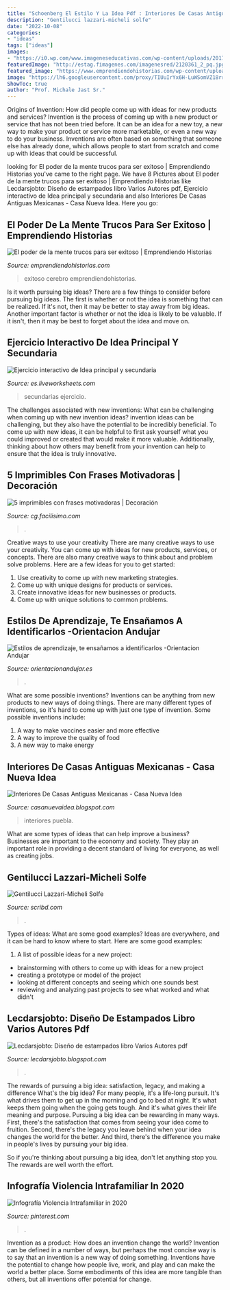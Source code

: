 ```yaml
---
title: "Schoenberg El Estilo Y La Idea Pdf : Interiores De Casas Antiguas Mexicanas"
description: "Gentilucci lazzari-micheli solfe"
date: "2022-10-08"
categories:
- "ideas"
tags: ["ideas"]
images:
- "https://i0.wp.com/www.imageneseducativas.com/wp-content/uploads/2017/02/Estilos-de-Aprendizaje-1-400x296.jpg?resize=400%2C296"
featuredImage: "http://estag.fimagenes.com/imagenesred/2120361_2_pq.jpg?1"
featured_image: "https://www.emprendiendohistorias.com/wp-content/uploads/2017/07/El-poder-de-la-mente-trucos-para-ser-exitoso.jpg"
image: "https://lh6.googleusercontent.com/proxy/TIUuIrYx6H-LuWSomVZ18rrIqNj_J15dg9_MHp0_e6wKEaJ8dCzRQd9Z23I2jWIk9Y3UldqZkw8HkXXSeOuyvU5p0K7I-ye-nTSpvbdrfKC6=s0-d"
ShowToc: true
author: "Prof. Michale Jast Sr."
---
```



Origins of Invention: How did people come up with ideas for new products and services?
Invention is the process of coming up with a new product or service that has not been tried before. It can be an idea for a new toy, a new way to make your product or service more marketable, or even a new way to do your business. Inventions are often based on something that someone else has already done, which allows people to start from scratch and come up with ideas that could be successful.

	

		
looking for El poder de la mente trucos para ser exitoso | Emprendiendo Historias you've came to the right page. We have 8 Pictures about El poder de la mente trucos para ser exitoso | Emprendiendo Historias like Lecdarsjobto: Diseño de estampados libro Varios Autores pdf, Ejercicio interactivo de Idea principal y secundaria and also Interiores De Casas Antiguas Mexicanas - Casa Nueva Idea. Here you go:
		
    
## El Poder De La Mente Trucos Para Ser Exitoso | Emprendiendo Historias

<img loading=lazy src="https://www.emprendiendohistorias.com/wp-content/uploads/2017/07/El-poder-de-la-mente-trucos-para-ser-exitoso.jpg" onerror="this.onerror=null;this.src='https://tse4.mm.bing.net/th?id=OIP.M8r3fBUqHTH2g7cHa4AU6AHaDt&amp;pid=15.1';" alt="El poder de la mente trucos para ser exitoso | Emprendiendo Historias">

_Source: emprendiendohistorias.com_

>exitoso cerebro emprendiendohistorias. 

	

Is it worth pursuing big ideas?
There are a few things to consider before pursuing big ideas. The first is whether or not the idea is something that can be realized. If it's not, then it may be better to stay away from big ideas. Another important factor is whether or not the idea is likely to be valuable. If it isn't, then it may be best to forget about the idea and move on.

    
## Ejercicio Interactivo De Idea Principal Y Secundaria

<img loading=lazy src="https://files.liveworksheets.com/def_files/2020/11/7/1107020024870165/1107020024870165003.jpg" onerror="this.onerror=null;this.src='https://tse1.mm.bing.net/th?id=OIP.GdpOPiPbhZBgf5l9XWzmSAHaKd&amp;pid=15.1';" alt="Ejercicio interactivo de Idea principal y secundaria">

_Source: es.liveworksheets.com_

>secundarias ejercicio. 

	

The challenges associated with new inventions: What can be challenging when coming up with new invention ideas?
invention ideas can be challenging, but they also have the potential to be incredibly beneficial. To come up with new ideas, it can be helpful to first ask yourself what you could improved or created that would make it more valuable. Additionally, thinking about how others may benefit from your invention can help to ensure that the idea is truly innovative.

    
## 5 Imprimibles Con Frases Motivadoras | Decoración

<img loading=lazy src="http://estag.fimagenes.com/imagenesred/2120361_2_pq.jpg?1" onerror="this.onerror=null;this.src='https://tse3.mm.bing.net/th?id=OIP.Ppf5Rs7Et6Ugma6VYfQWlAAAAA&amp;pid=15.1';" alt="5 imprimibles con frases motivadoras | Decoración">

_Source: cg.facilisimo.com_

>. 

	

Creative ways to use your creativity
There are many creative ways to use your creativity. You can come up with ideas for new products, services, or concepts. There are also many creative ways to think about and problem solve problems. Here are a few ideas for you to get started:
1) Use creativity to come up with new marketing strategies.
2) Come up with unique designs for products or services.
3) Create innovative ideas for new businesses or products.
4) Come up with unique solutions to common problems.

    
## Estilos De Aprendizaje, Te Ensañamos A Identificarlos -Orientacion Andujar

<img loading=lazy src="https://i0.wp.com/www.imageneseducativas.com/wp-content/uploads/2017/02/Estilos-de-Aprendizaje-1-400x296.jpg?resize=400%2C296" onerror="this.onerror=null;this.src='https://tse2.mm.bing.net/th?id=OIP.S71xGaESI0gBssAAEMucTgAAAA&amp;pid=15.1';" alt="Estilos de aprendizaje, te ensañamos a identificarlos -Orientacion Andujar">

_Source: orientacionandujar.es_

>. 

	

What are some possible inventions?
Inventions can be anything from new products to new ways of doing things. There are many different types of inventions, so it's hard to come up with just one type of invention. Some possible inventions include:
1. A way to make vaccines easier and more effective
2. A way to improve the quality of food
3. A new way to make energy

    
## Interiores De Casas Antiguas Mexicanas - Casa Nueva Idea

<img loading=lazy src="https://lh6.googleusercontent.com/proxy/TIUuIrYx6H-LuWSomVZ18rrIqNj_J15dg9_MHp0_e6wKEaJ8dCzRQd9Z23I2jWIk9Y3UldqZkw8HkXXSeOuyvU5p0K7I-ye-nTSpvbdrfKC6=s0-d" onerror="this.onerror=null;this.src='https://tse1.mm.bing.net/th?id=OIP.Ng3yAcFuo2EN0X8bwOrsTAHaFh&amp;pid=15.1';" alt="Interiores De Casas Antiguas Mexicanas - Casa Nueva Idea">

_Source: casanuevaidea.blogspot.com_

>interiores puebla. 

	

What are some types of ideas that can help improve a business?
Businesses are important to the economy and society. They play an important role in providing a decent standard of living for everyone, as well as creating jobs.

    
## Gentilucci Lazzari-Micheli Solfe

<img loading=lazy src="https://imgv2-2-f.scribdassets.com/img/document/260237607/original/b92e88f589/1564881428?v=1" onerror="this.onerror=null;this.src='https://tse1.mm.bing.net/th?id=OIP.Wy3h6VXXEQwkI6A-tfLEMAHaJ4&amp;pid=15.1';" alt="Gentilucci Lazzari-Micheli Solfe">

_Source: scribd.com_

>. 

	

Types of ideas: What are some good examples?
Ideas are everywhere, and it can be hard to know where to start. Here are some good examples:
1. A list of possible ideas for a new project: 
- brainstorming with others to come up with ideas for a new project 
- creating a prototype or model of the project 
- looking at different concepts and seeing which one sounds best 
- reviewing and analyzing past projects to see what worked and what didn't 

    
## Lecdarsjobto: Diseño De Estampados Libro Varios Autores Pdf

<img loading=lazy src="https://lh5.googleusercontent.com/proxy/h-xGz2dBjXHWU-qWd77PWcv7EDUl0bN--YM4X6rRyMd7KivDB1FCGIqqYBQP7786qVjtT-BLElrFUDm6ss-zvWoIEn0KiWxLJZpc0jUtiXflRPTh=w1200-h630-p-k-no-nu" onerror="this.onerror=null;this.src='https://tse2.mm.bing.net/th?id=OIP.ykcd25qoTfUCH8N7hIlGtQAAAA&amp;pid=15.1';" alt="Lecdarsjobto: Diseño de estampados libro Varios Autores pdf">

_Source: lecdarsjobto.blogspot.com_

>. 

	

The rewards of pursuing a big idea: satisfaction, legacy, and making a difference
What's the big idea? For many people, it's a life-long pursuit. It's what drives them to get up in the morning and go to bed at night. It's what keeps them going when the going gets tough. And it's what gives their life meaning and purpose.
 Pursuing a big idea can be rewarding in many ways. First, there's the satisfaction that comes from seeing your idea come to fruition. Second, there's the legacy you leave behind when your idea changes the world for the better. And third, there's the difference you make in people's lives by pursuing your big idea.

So if you're thinking about pursuing a big idea, don't let anything stop you. The rewards are well worth the effort.

    
## Infografía Violencia Intrafamiliar In 2020

<img loading=lazy src="https://i.pinimg.com/originals/be/c1/28/bec1282291ba2b9009a43bd89805b123.jpg" onerror="this.onerror=null;this.src='https://tse3.mm.bing.net/th?id=OIP.YfbZnRn7KuC3f4uaWtOJnwHaI3&amp;pid=15.1';" alt="Infografía Violencia Intrafamiliar in 2020">

_Source: pinterest.com_

>. 

	

Invention as a product: How does an invention change the world?
Invention can be defined in a number of ways, but perhaps the most concise way is to say that an invention is a new way of doing something. Inventions have the potential to change how people live, work, and play and can make the world a better place. Some embodiments of this idea are more tangible than others, but all inventions offer potential for change.

